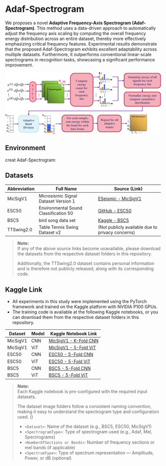 # Adaf-Spectrogram
We proposes a novel **Adaptive Frequency-Axis Spectrogram (Adaf-Spectrogram)**. This method uses a data-driven approach to automatically adjust the frequency axis scaling by computing the overall frequency energy distribution across an entire dataset, thereby more effectively emphasizing critical frequency features. Experimental results demonstrate that the proposed Adaf-Spectrogram exhibits excellent adaptability across multiple datasets. Furthermore, it outperforms conventional linear-scale spectrograms in recognition tasks, showcasing a significant performance improvement.
<p align="center">
  <img src="https://github.com/ding-yan/Adaf-Spectrogram/raw/main/Adaf-Spectrogram%20Process%20diagram.png" alt="Adaf-Spectrogram Process Diagram" width="700"/>
</p>

## Environment
creat Adaf-Spectrogram:

## Datasets
| Abbreviation | Full Name                                | Source (Link)                                                                 |
|--------------|------------------------------------------|--------------------------------------------------------------------------------|
| MicSigV1     | Microsismic Signal Dataset Version 1     | [ESeismic - MicSigV1](https://www.igepn.edu.ec/senales-sismicas/fomulario-eseismic)   |
| ESC50        | Environmental Sound Classification 50    | [GitHub - ESC50](https://github.com/karolpiczak/ESC-50)                                |
| BSC5         | bird song data set                       | [Kaggle - BSC5](https://www.kaggle.com/datasets/vinayshanbhag/bird-song-data-set/data) |
| TTSwing2.0   | Table Tennis Swing Dataset v2            | (Not publicly available due to privacy concerns) |
> **Note:**  
> If any of the above source links become unavailable, please download the datasets from the respective dataset folders in this repository.
> 
> Additionally, the TTSwing2.0 dataset contains personal information and is therefore not publicly released, along with its corresponding code.

## Kaggle Link
- All experiments in this study were implemented using the PyTorch framework and trained on the Kaggle platform with NVIDIA P100 GPUs.  
- The training code is available at the following Kaggle notebooks, or you can download them from the respective dataset folders in this repository.

| Dataset    | Model | Kaggle Notebook Link                                                                                         |
|------------|--------|-------------------------------------------------------------------------------------------------------------|
| MicSigV1   | CNN    | [MicSigV1 - K-Fold CNN](https://www.kaggle.com/code/dingyan0418/micsigv1-k-fold-cnn)                        |
| MicSigV1   | ViT    | [MicSigV1 - 5-Fold ViT](https://www.kaggle.com/code/dingyan0418/micsigv1-5-fold-vit)                         |
| ESC50      | CNN    | [ESC50 - 5-Fold CNN](https://www.kaggle.com/code/dingyan0418/esc50-5-fold-cnn)                               |
| ESC50      | ViT    | [ESC50 - 5-Fold ViT](https://www.kaggle.com/code/dingyan0418/esc50-5-fold-vit)                               |
| BSC5       | CNN    | [BSC5 - 5-Fold CNN](https://www.kaggle.com/code/dingyan0418/bsc5-5-fold-cnn)                                 |
| BSC5       | ViT    | [BSC5 - 5-Fold ViT](https://www.kaggle.com/code/dingyan0418/bsc5-5-fold-vit)                                 |
> **Note:**  
> Each Kaggle notebook is pre-configured with the required input datasets.  
> 
> The dataset image folders follow a consistent naming convention, making it easy to understand the spectrogram type and configuration used.
> <Dataset><SpectrogramType><NumberOfSections or Bands>(<SpectrumType>)
> - `<Dataset>`: Name of the dataset (e.g., BSC5, ESC50, MicSigV1)
> - `<SpectrogramType>`: Type of spectrogram used (e.g., Adaf, Mel, Spectrograms)
> - `<NumberOfSections or Bands>`: Number of frequency sections or mel bands (if applicable)
> - `<SpectrumType>`: Type of spectrum representation — Amplitude, Power, or dB (optional)



